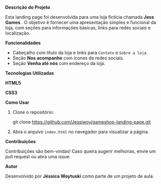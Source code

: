 **Descrição do Projeto**

Esta landing page foi desenvolvida para uma loja fictícia chamada **Jess Games** . O objetivo é fornecer uma apresentação simples e funcional da loja, com seções para informações básicas, links para redes sociais e localização.

**Funcionalidades**

- Cabeçalho com título da loja e links para `Contato` e `Sobre a loja`.
- Seção **Nos acompanhe** com ícones de redes sociais.
- Seção **Venha até nós** com endereço da loja.

 **Tecnologias Utilizadas**

 **HTML5**

 **CSS3**

**Como Usar**

1. Clone o repositório:
       
    git clone https://github.com/Jessiwoy/gameshop-landing-page.git
    
2. Abra o arquivo `index.html` no navegador para visualizar a página.

**Contribuições**

Contribuições são bem-vindas! Caso queira sugerir melhorias, envie um pull request ou abra uma issue.


**Autor**

Desenvolvido por **Jéssica Woytuski** como parte de um projeto de aula.